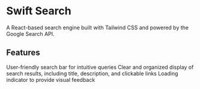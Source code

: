 # Swift Search

A React-based search engine built with Tailwind CSS and powered by the Google Search API.

## Features
User-friendly search bar for intuitive queries
Clear and organized display of search results, including title, description, and clickable links
Loading indicator to provide visual feedback
